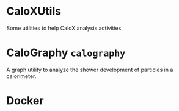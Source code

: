 # CaloXUtils
Some utilities to help CaloX analysis activities

# CaloGraphy `calography`
A graph utility to analyze the shower development
of particles in a calorimeter.

# Docker


